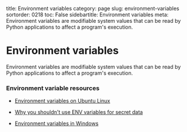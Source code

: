 title: Environment variables
category: page
slug: environment-variables
sortorder: 0218
toc: False
sidebartitle: Environment variables
meta: Environment variables are modifiable system values that can be read by Python applications to affect a program's execution.


# Environment variables
Environment variables are modifiable system values that can be read 
by Python applications to affect a program's execution.


### Environment variable resources
* [Environment variables on Ubuntu Linux](https://help.ubuntu.com/community/EnvironmentVariables)

* [Why you shouldn't use ENV variables for secret data](https://diogomonica.com/2017/03/27/why-you-shouldnt-use-env-variables-for-secret-data/)

* [Environment variables in Windows](https://www.digitalcitizen.life/simple-questions-what-are-environment-variables)
